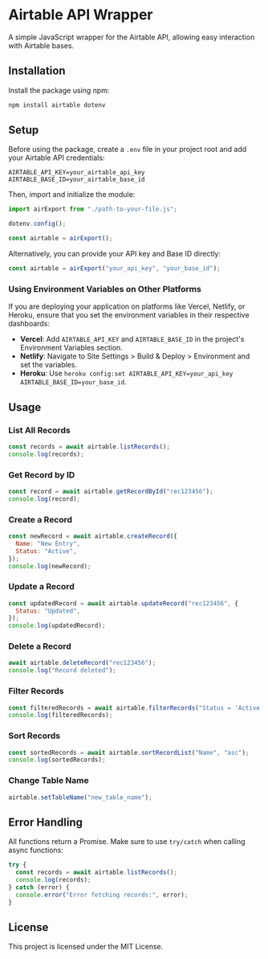 # Airtable API Wrapper

A simple JavaScript wrapper for the Airtable API, allowing easy interaction with Airtable bases.

## Installation

Install the package using npm:

```sh
npm install airtable dotenv
```

## Setup

Before using the package, create a `.env` file in your project root and add your Airtable API credentials:

```env
AIRTABLE_API_KEY=your_airtable_api_key
AIRTABLE_BASE_ID=your_airtable_base_id
```

Then, import and initialize the module:

```javascript
import airExport from "./path-to-your-file.js";

dotenv.config();

const airtable = airExport();
```

Alternatively, you can provide your API key and Base ID directly:

```javascript
const airtable = airExport("your_api_key", "your_base_id");
```

### Using Environment Variables on Other Platforms

If you are deploying your application on platforms like Vercel, Netlify, or Heroku, ensure that you set the environment variables in their respective dashboards:

- **Vercel**: Add `AIRTABLE_API_KEY` and `AIRTABLE_BASE_ID` in the project's Environment Variables section.
- **Netlify**: Navigate to Site Settings > Build & Deploy > Environment and set the variables.
- **Heroku**: Use `heroku config:set AIRTABLE_API_KEY=your_api_key AIRTABLE_BASE_ID=your_base_id`.

## Usage

### List All Records

```javascript
const records = await airtable.listRecords();
console.log(records);
```

### Get Record by ID

```javascript
const record = await airtable.getRecordById("rec123456");
console.log(record);
```

### Create a Record

```javascript
const newRecord = await airtable.createRecord({
  Name: "New Entry",
  Status: "Active",
});
console.log(newRecord);
```

### Update a Record

```javascript
const updatedRecord = await airtable.updateRecord("rec123456", {
  Status: "Updated",
});
console.log(updatedRecord);
```

### Delete a Record

```javascript
await airtable.deleteRecord("rec123456");
console.log("Record deleted");
```

### Filter Records

```javascript
const filteredRecords = await airtable.filterRecords("Status = 'Active'");
console.log(filteredRecords);
```

### Sort Records

```javascript
const sortedRecords = await airtable.sortRecordList("Name", "asc");
console.log(sortedRecords);
```

### Change Table Name

```javascript
airtable.setTableName("new_table_name");
```

## Error Handling

All functions return a Promise. Make sure to use `try/catch` when calling async functions:

```javascript
try {
  const records = await airtable.listRecords();
  console.log(records);
} catch (error) {
  console.error("Error fetching records:", error);
}
```

## License

This project is licensed under the MIT License.
